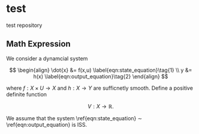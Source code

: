 # test

test repository

## Math Expression

We consider a dynamcial system

$$
\begin{align}
\dot{x} &= f(x,u) \label{eqn:state_equation}\tag{1} \\
y &= h(x) \label{eqn:output_equation}\tag{2}
\end{align}
$$

where $f:X\times U\to X$ and $h:X\to Y$ are sufficnetly smooth. Define a positive definite function
```math
\begin{equation}
V:X \to \mathbb{R}. \label{eqn:positive_definite_function}\tag{3}
\end{equation}
```

We assume that the system \ref{eqn:state_equation} $\sim$ \ref{eqn:output_equation} is ISS.
